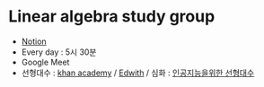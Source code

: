 # Linear algebra study group

+ [Notion]()  
+ Every day : 5시 30분
+ Google Meet
+ 선형대수 : [khan academy](https://ko.khanacademy.org/math/linear-algebra) / [Edwith](https://www.boostcourse.org/ai151/lecture/536621?isDesc=false) / 심화 : [인공지능을위한 선형대수](https://www.boostcourse.org/ai251/joinLectures/195088)

